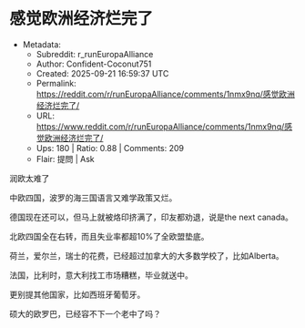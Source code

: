 # 感觉欧洲经济烂完了

- Metadata:
  - Subreddit: r_runEuropaAlliance
  - Author: Confident-Coconut751
  - Created: 2025-09-21 16:59:37 UTC
  - Permalink: https://reddit.com/r/runEuropaAlliance/comments/1nmx9nq/感觉欧洲经济烂完了/
  - URL: https://www.reddit.com/r/runEuropaAlliance/comments/1nmx9nq/感觉欧洲经济烂完了/
  - Ups: 180 | Ratio: 0.88 | Comments: 209
  - Flair: 提問 | Ask


润欧太难了

中欧四国，波罗的海三国语言又难学政策又烂。

德国现在还可以，但马上就被烙印挤满了，印友都劝退，说是the next canada。

北欧四国全在右转，而且失业率都超10%了全欧盟垫底。

荷兰，爱尔兰，瑞士的花费，已经超过加拿大的大多数学校了，比如Alberta。

法国，比利时，意大利找工市场糟糕，毕业就送中。

更别提其他国家，比如西班牙葡萄牙。

硕大的欧罗巴，已经容不下一个老中了吗？

